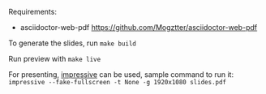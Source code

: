 Requirements:

- asciidoctor-web-pdf https://github.com/Mogztter/asciidoctor-web-pdf

To generate the slides, run `make build`

Run preview with `make live`

For presenting, [impressive](http://impressive.sourceforge.net) can be used, sample command to run it: `impressive --fake-fullscreen -t None -g 1920x1080 slides.pdf`
